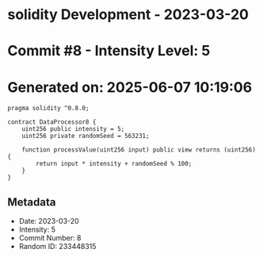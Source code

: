 ﻿# solidity Development - 2023-03-20
# Commit #8 - Intensity Level: 5
# Generated on: 2025-06-07 10:19:06
```solidity
pragma solidity ^0.8.0;

contract DataProcessor8 {
    uint256 public intensity = 5;
    uint256 private randomSeed = 563231;

    function processValue(uint256 input) public view returns (uint256) {
        return input * intensity + randomSeed % 100;
    }
}
```
## Metadata
- Date: 2023-03-20
- Intensity: 5
- Commit Number: 8
- Random ID: 233448315
